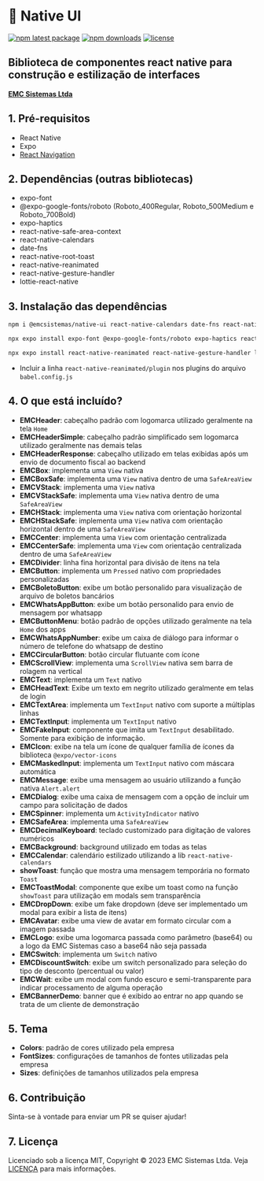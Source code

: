 # 📱 Native UI

[![npm latest package](https://img.shields.io/npm/v/@emcsistemas/native-ui/latest.svg)](https://www.npmjs.com/package/@emcsistemas/native-ui)
[![npm downloads](https://img.shields.io/npm/dm/@emcsistemas/native-ui.svg)](https://npm-stat.com/charts.html?package=@emcsistemas/native-ui)
[![license](https://img.shields.io/badge/license-MIT-blue.svg)](https://github.com/emcsistemas/bibliotecas-npm/blob/4a3c9e66ebf043c80b428829457d2d7374c6b744/LICENCE)

## Biblioteca de componentes react native para construção e estilização de interfaces

[**EMC Sistemas Ltda**](https://emcsistemas.com.br/)

## 1. Pré-requisitos

- React Native 
- Expo
- [React Navigation](https://reactnavigation.org/docs/getting-started/)

## 2. Dependências (outras bibliotecas)

- expo-font
- @expo-google-fonts/roboto (Roboto_400Regular, Roboto_500Medium e Roboto_700Bold)
- expo-haptics
- react-native-safe-area-context
- react-native-calendars
- date-fns
- react-native-root-toast
- react-native-reanimated
- react-native-gesture-handler
- lottie-react-native

## 3. Instalação das dependências

```bash
npm i @emcsistemas/native-ui react-native-calendars date-fns react-native-root-toast
```
```bash
npx expo install expo-font @expo-google-fonts/roboto expo-haptics react-native-safe-area-context
```
```bash
npx expo install react-native-reanimated react-native-gesture-handler lottie-react-native
```
- Incluir a linha ``react-native-reanimated/plugin`` nos plugins do arquivo ``babel.config.js``

## 4. O que está incluído?

- **EMCHeader**: cabeçalho padrão com logomarca utilizado geralmente na tela ```Home```
- **EMCHeaderSimple**: cabeçalho padrão simplificado sem logomarca utilizado geralmente nas demais telas
- **EMCHeaderResponse**: cabeçalho utilizado em telas exibidas após um envio de documento fiscal ao backend
- **EMCBox**: implementa uma ```View``` nativa
- **EMCBoxSafe**: implementa uma ```View``` nativa dentro de uma ```SafeAreaView```
- **EMCVStack**: implementa uma ```View``` nativa
- **EMCVStackSafe**: implementa uma ```View``` nativa dentro de uma ```SafeAreaView```
- **EMCHStack**: implementa uma ```View``` nativa com orientação horizontal
- **EMCHStackSafe**: implementa uma ```View``` nativa com orientação horizontal dentro de uma ```SafeAreaView```
- **EMCCenter**: implementa uma ```View``` com orientação centralizada
- **EMCCenterSafe**: implementa uma ```View``` com orientação centralizada dentro de uma ```SafeAreaView```
- **EMCDivider**: linha fina horizontal para divisão de itens na tela
- **EMCButton**: implementa um ```Pressed``` nativo com propriedades personalizadas
- **EMCBoletoButton**: exibe um botão personalido para visualização de arquivo de boletos bancários
- **EMCWhatsAppButton**: exibe um botão personalido para envio de mensagem por whatsapp
- **EMCButtonMenu**: botão padrão de opções utilizado geralmente na tela ```Home``` dos apps
- **EMCWhatsAppNumber**: exibe um caixa de diálogo para informar o número de telefone do whatsapp de destino
- **EMCCircularButton**: botão circular flutuante com ícone
- **EMCScrollView**: implementa uma ```ScrollView``` nativa sem barra de rolagem na vertical
- **EMCText**: implementa um ```Text``` nativo
- **EMCHeadText**: Exibe um texto em negrito utilizado geralmente em telas de login
- **EMCTextArea**: implementa um ```TextInput``` nativo com suporte a múltiplas linhas
- **EMCTextInput**: implementa um ```TextInput``` nativo
- **EMCFakeInput**: componente que imita um ```TextInput``` desabilitado. Somente para exibição de informação.
- **EMCIcon**: exibe na tela um ícone de qualquer família de ícones da biblioteca ```@expo/vector-icons```
- **EMCMaskedInput**: implementa um ```TextInput``` nativo com máscara automática
- **EMCMessage**: exibe uma mensagem ao usuário utilizando a função nativa ```Alert.alert```
- **EMCDialog**: exibe uma caixa de mensagem com a opção de incluir um campo para solicitação de dados
- **EMCSpinner**: implementa um ```ActivityIndicator``` nativo
- **EMCSafeArea**: implementa uma ```SafeAreaView```
- **EMCDecimalKeyboard**: teclado customizado para digitação de valores numéricos
- **EMCBackground**: background utilizado em todas as telas
- **EMCCalendar**: calendário estilizado utilizando a lib ```react-native-calendars```
- **showToast**: função que mostra uma mensagem temporária no formato ```Toast```
- **EMCToastModal**: componente que exibe um toast como na função ```showToast``` para utilização em modals sem transparência
- **EMCDropDown**: exibe um fake dropdown (deve ser implementado um modal para exibir a lista de itens)
- **EMCAvatar**: exibe uma view de avatar em formato circular com a imagem passada
- **EMCLogo**: exibe uma logomarca passada como parâmetro (base64) ou a logo da EMC Sistemas caso a base64 não seja passada
- **EMCSwitch**: implementa um ```Switch``` nativo
- **EMCDiscountSwitch**: exibe um switch personalizado para seleção do tipo de desconto (percentual ou valor)
- **EMCWait**: exibe um modal com fundo escuro e semi-transparente para indicar processamento de alguma operação
- **EMCBannerDemo**: banner que é exibido ao entrar no app quando se trata de um cliente de demonstração

## 5. Tema

- **Colors**: padrão de cores utilizado pela empresa
- **FontSizes**: configurações de tamanhos de fontes utilizadas pela empresa
- **Sizes**: definições de tamanhos utilizados pela empresa

## 6. Contribuição

Sinta-se à vontade para enviar um PR se quiser ajudar!

## 7. Licença

Licenciado sob a licença MIT, Copyright © 2023 EMC Sistemas Ltda. Veja [LICENÇA](https://github.com/emcsistemas/bibliotecas-npm/blob/4a3c9e66ebf043c80b428829457d2d7374c6b744/LICENCE) para mais informações.